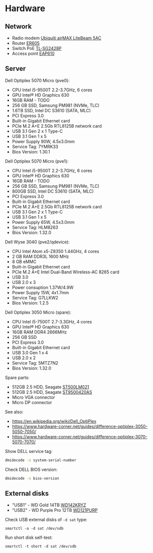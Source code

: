 # Hardware

## Network

* Radio modem [Ubiquiti airMAX LiteBeam 5AC](https://eu.store.ui.com/eu/en/pro/products/litebeam-5ac)
* Router [ER605](https://www.tp-link.com/en/business-networking/vpn-router/er605/)
* Switch PoE [TL-SG2428P](https://www.tp-link.com/en/business-networking/omada-switch-poe/tl-sg2428p/v1/)
* Access point [EAP610](https://www.tp-link.com/en/business-networking/omada-wifi-ceiling-mount/eap610/v3/)

## Server

Dell Optiplex 5070 Micro (pve0):

* CPU Intel i5-9500T 2.2-3.7GHz, 6 cores
* GPU Intel® HD Graphics 630
* 16GB RAM - TODO
* 256 GB SSD, Samsung PM981 (NVMe, TLC)
* 1.6TB SSD, Intel DC S3610 (SATA, MLC)
* PCI Express 3.0
* Built-in Gigabit Ethernet card
* PCIe M.2 A+E 2.5Gb RTL8125B network card
* USB 3.1 Gen 2 x 1 Type-C
* USB 3.1 Gen 1 x 5
* Power Supply 90W, 4.5x3.0mm
* Service Tag: 7YMRK33
* Bios Version: 1.30.1

Dell Optiplex 5070 Micro (pve1):

* CPU Intel i5-9500T 2.2-3.7GHz, 6 cores
* GPU Intel® HD Graphics 630
* 16GB RAM - TODO
* 256 GB SSD, Samsung PM981 (NVMe, TLC)
* 800GB SSD, Intel DC S3610 (SATA, MLC)
* PCI Express 3.0
* Built-in Gigabit Ethernet card
* PCIe M.2 A+E 2.5Gb RTL8125B network card
* USB 3.1 Gen 2 x 1 Type-C
* USB 3.1 Gen 1 x 5
* Power Supply 65W, 4.5x3.0mm
* Service Tag: HLM8263
* Bios Version: 1.32.0

Dell Wyse 3040 (pve2/qdevice):

* CPU Intel Atom x5-Z8350 1.44GHz, 4 cores
* 2 GB RAM DDR3L 1600 MHz
* 8 GB eMMC
* Built-in Gigabit Ethernet card
* PCIe M.2 A+E Intel Dual-Band Wireless-AC 8265 card
* USB 3.0
* USB 2.0 x 3
* Power consuption 1.37W/4.9W
* Power Supply 15W, 4x1.7mm
* Service Tag: G7LLKW2
* Bios Version: 1.2.5

Dell Optiplex 3050 Micro (spare):

* CPU Intel i5-7500T 2.7-3.3GHz, 4 cores
* GPU Intel® HD Graphics 630
* 16GB RAM DDR4 2666MHz
* 256 GB SSD
* PCI Express 3.0
* Built-in Gigabit Ethernet card
* USB 3.0 Gen 1 x 4
* USB 2.0 x 2
* Service Tag: 5MTZ7N2
* Bios Version: 1.32.0

Spare parts:

* 512GB 2.5 HDD, Seagate [ST500LM021](https://www.seagate.com/www-content/product-content/momentus-fam/momentus-thin/en-us/docs/100737930b.pdf)
* 512GB 2.5 HDD, Seagate [ST9500420AS](https://www.seagate.com/docs/pdf/datasheet/disc/ds_momentus_7200_4.pdf)
* Micro VGA connector
* Micro DP connector

See also:

* <https://en.wikipedia.org/wiki/Dell_OptiPlex>
* <https://www.hardware-corner.net/guides/difference-optiplex-3050-5050-7050/>
* <https://www.hardware-corner.net/guides/difference-optiplex-3070-5070-7070/>

Show DELL service tag:

```bash
dmidecode -s system-serial-number
```

Check DELL BIOS version:

```bash
dmidecode -s bios-version
```

## External disks

* "USB1" - WD Gold 14TB [WD142KRYZ](https://www.westerndigital.com/products/internal-drives/wd-gold-sata-hdd?sku=WD142KRYZ)
* "USB2" - WD Purple Pro 12TB [WD121PURP](https://www.westerndigital.com/products/internal-drives/wd-purple-pro-sata-hdd?sku=WD121PURP)

Check USB external disks of `-d sat` type:

```shell
smartctl -a -d sat /dev/sdb
```

Run short disk self-test:

```shell
smartctl -t short -d sat /dev/sdb
```
